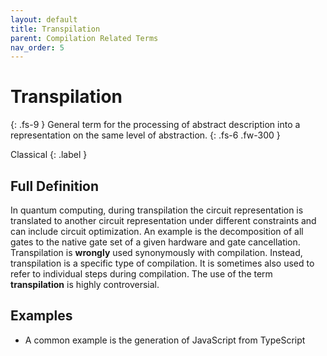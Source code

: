 ```yaml
---
layout: default
title: Transpilation
parent: Compilation Related Terms
nav_order: 5
---
```


# Transpilation
{: .fs-9 }
General term for the processing of abstract description into a representation on the same level of abstraction.
{: .fs-6 .fw-300 }

Classical
{: .label }


## Full Definition

In quantum computing, during transpilation the circuit representation is translated to another circuit representation under different constraints and can include circuit optimization.
An example is the decomposition of all gates to the native gate set of a given hardware and gate cancellation.
Transpilation is **wrongly** used synonymously with compilation.
Instead, transpilation is a specific type of compilation.
It is sometimes also used to refer to individual steps during compilation. 
The use of the term **transpilation** is highly controversial.

## Examples

- A common example is the generation of JavaScript from TypeScript

<!-- ## Synonyms

- -->

<!-- ## Related Terms

## Sources
1.  -->

  
